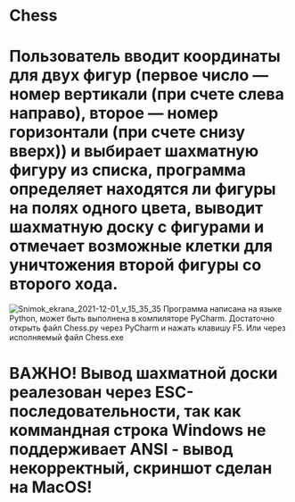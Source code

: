 # Chess
# Пользователь вводит координаты для двух фигур (первое число — номер вертикали (при счете слева направо), второе — номер горизонтали (при счете снизу вверх)) и выбирает шахматную фигуру из списка, программа определяет находятся ли фигуры на полях одного цвета, выводит шахматную доску с фигурами и отмечает возможные клетки для уничтожения второй фигуры со второго хода.
![Snimok_ekrana_2021-12-01_v_15_35_35](https://user-images.githubusercontent.com/89990312/144219349-27bf58a6-79e7-468f-a31b-364ea5d05a06.png)
Программа написана на языке Python, может быть выполнена в компиляторе PyCharm. Достаточно открыть файл Chess.py через PyCharm и нажать клавишу F5. Или через исполняемый файл Chess.exe
# ВАЖНО! Вывод шахматной доски реалезован через ESC-последовательности, так как коммандная строка Windows не поддерживает ANSI - вывод некорректный, скриншот сделан на MacOS!
